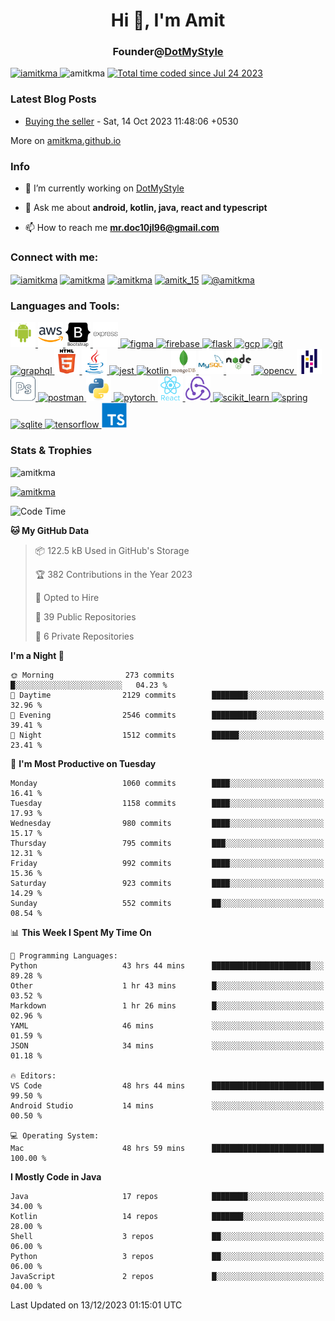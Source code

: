 <h1 align="center">Hi 👋, I'm Amit</h1>
<h3 align="center">Founder@<a href="https://github.com/amitkma/sunsergdev" alt="DotMyStyle Github">DotMyStyle</a></h3>

<p align="left"> 
  <a href="https://twitter.com/iamitkma" target="blank">
    <img src="https://img.shields.io/twitter/follow/iamitkma?logo=twitter&style=flat" alt="iamitkma" />
  </a>
  <img src="https://komarev.com/ghpvc/?username=amitkma&label=Profile%20views&color=0e75b6&style=flat" alt="amitkma"/>
  <a href="https://wakatime.com/@dfb84803-e01b-4bbb-a7a6-ce1214fdc3af"><img src="https://wakatime.com/badge/user/dfb84803-e01b-4bbb-a7a6-ce1214fdc3af.svg" alt="Total time coded since Jul 24 2023" /></a>
</p>

### Latest Blog Posts

<!-- START blog_posts -->
* [Buying the seller](https://amitkma.github.io/posts/my-first-post/) - Sat, 14 Oct 2023 11:48:06 +0530
<!-- END blog_posts -->

More on [amitkma.github.io](https://amitkma.github.io/)


### Info
- 🔭 I’m currently working on [DotMyStyle](https://dotmystyle.com)

- 💬 Ask me about **android, kotlin, java, react and typescript**

- 📫 How to reach me **mr.doc10jl96@gmail.com**

<h3 align="left">Connect with me:</h3>
<p align="left">
<a href="https://twitter.com/iamitkma" target="blank"><img align="center" src="https://raw.githubusercontent.com/rahuldkjain/github-profile-readme-generator/master/src/images/icons/Social/twitter.svg" alt="iamitkma" height="30" width="40" /></a>
<a href="https://linkedin.com/in/amitkma" target="blank"><img align="center" src="https://raw.githubusercontent.com/rahuldkjain/github-profile-readme-generator/master/src/images/icons/Social/linked-in-alt.svg" alt="amitkma" height="30" width="40" /></a>
<a href="https://fb.com/amitkma" target="blank"><img align="center" src="https://raw.githubusercontent.com/rahuldkjain/github-profile-readme-generator/master/src/images/icons/Social/facebook.svg" alt="amitkma" height="30" width="40" /></a>
<a href="https://instagram.com/amitk_15" target="blank"><img align="center" src="https://raw.githubusercontent.com/rahuldkjain/github-profile-readme-generator/master/src/images/icons/Social/instagram.svg" alt="amitk_15" height="30" width="40" /></a>
<a href="https://medium.com/@amitkma" target="blank"><img align="center" src="https://raw.githubusercontent.com/rahuldkjain/github-profile-readme-generator/master/src/images/icons/Social/medium.svg" alt="@amitkma" height="30" width="40" /></a>
</p>

<h3 align="left">Languages and Tools:</h3>
<p align="left"> <a href="https://developer.android.com" target="_blank" rel="noreferrer"> <img src="https://raw.githubusercontent.com/devicons/devicon/master/icons/android/android-original-wordmark.svg" alt="android" width="40" height="40"/> </a> <a href="https://aws.amazon.com" target="_blank" rel="noreferrer"> <img src="https://raw.githubusercontent.com/devicons/devicon/master/icons/amazonwebservices/amazonwebservices-original-wordmark.svg" alt="aws" width="40" height="40"/> </a> <a href="https://getbootstrap.com" target="_blank" rel="noreferrer"> <img src="https://raw.githubusercontent.com/devicons/devicon/master/icons/bootstrap/bootstrap-plain-wordmark.svg" alt="bootstrap" width="40" height="40"/> </a> <a href="https://expressjs.com" target="_blank" rel="noreferrer"> <img src="https://raw.githubusercontent.com/devicons/devicon/master/icons/express/express-original-wordmark.svg" alt="express" width="40" height="40"/> </a> <a href="https://www.figma.com/" target="_blank" rel="noreferrer"> <img src="https://www.vectorlogo.zone/logos/figma/figma-icon.svg" alt="figma" width="40" height="40"/> </a> <a href="https://firebase.google.com/" target="_blank" rel="noreferrer"> <img src="https://www.vectorlogo.zone/logos/firebase/firebase-icon.svg" alt="firebase" width="40" height="40"/> </a> <a href="https://flask.palletsprojects.com/" target="_blank" rel="noreferrer"> <img src="https://www.vectorlogo.zone/logos/pocoo_flask/pocoo_flask-icon.svg" alt="flask" width="40" height="40"/> </a> <a href="https://cloud.google.com" target="_blank" rel="noreferrer"> <img src="https://www.vectorlogo.zone/logos/google_cloud/google_cloud-icon.svg" alt="gcp" width="40" height="40"/> </a> <a href="https://git-scm.com/" target="_blank" rel="noreferrer"> <img src="https://www.vectorlogo.zone/logos/git-scm/git-scm-icon.svg" alt="git" width="40" height="40"/> </a> <a href="https://graphql.org" target="_blank" rel="noreferrer"> <img src="https://www.vectorlogo.zone/logos/graphql/graphql-icon.svg" alt="graphql" width="40" height="40"/> </a> <a href="https://www.w3.org/html/" target="_blank" rel="noreferrer"> <img src="https://raw.githubusercontent.com/devicons/devicon/master/icons/html5/html5-original-wordmark.svg" alt="html5" width="40" height="40"/> </a> <a href="https://www.java.com" target="_blank" rel="noreferrer"> <img src="https://raw.githubusercontent.com/devicons/devicon/master/icons/java/java-original.svg" alt="java" width="40" height="40"/> </a> <a href="https://jestjs.io" target="_blank" rel="noreferrer"> <img src="https://www.vectorlogo.zone/logos/jestjsio/jestjsio-icon.svg" alt="jest" width="40" height="40"/> </a> <a href="https://kotlinlang.org" target="_blank" rel="noreferrer"> <img src="https://www.vectorlogo.zone/logos/kotlinlang/kotlinlang-icon.svg" alt="kotlin" width="40" height="40"/> </a> <a href="https://www.mongodb.com/" target="_blank" rel="noreferrer"> <img src="https://raw.githubusercontent.com/devicons/devicon/master/icons/mongodb/mongodb-original-wordmark.svg" alt="mongodb" width="40" height="40"/> </a> <a href="https://www.mysql.com/" target="_blank" rel="noreferrer"> <img src="https://raw.githubusercontent.com/devicons/devicon/master/icons/mysql/mysql-original-wordmark.svg" alt="mysql" width="40" height="40"/> </a> <a href="https://nodejs.org" target="_blank" rel="noreferrer"> <img src="https://raw.githubusercontent.com/devicons/devicon/master/icons/nodejs/nodejs-original-wordmark.svg" alt="nodejs" width="40" height="40"/> </a> <a href="https://opencv.org/" target="_blank" rel="noreferrer"> <img src="https://www.vectorlogo.zone/logos/opencv/opencv-icon.svg" alt="opencv" width="40" height="40"/> </a> <a href="https://pandas.pydata.org/" target="_blank" rel="noreferrer"> <img src="https://raw.githubusercontent.com/devicons/devicon/2ae2a900d2f041da66e950e4d48052658d850630/icons/pandas/pandas-original.svg" alt="pandas" width="40" height="40"/> </a> <a href="https://www.photoshop.com/en" target="_blank" rel="noreferrer"> <img src="https://raw.githubusercontent.com/devicons/devicon/master/icons/photoshop/photoshop-line.svg" alt="photoshop" width="40" height="40"/> </a> <a href="https://postman.com" target="_blank" rel="noreferrer"> <img src="https://www.vectorlogo.zone/logos/getpostman/getpostman-icon.svg" alt="postman" width="40" height="40"/> </a> <a href="https://www.python.org" target="_blank" rel="noreferrer"> <img src="https://raw.githubusercontent.com/devicons/devicon/master/icons/python/python-original.svg" alt="python" width="40" height="40"/> </a> <a href="https://pytorch.org/" target="_blank" rel="noreferrer"> <img src="https://www.vectorlogo.zone/logos/pytorch/pytorch-icon.svg" alt="pytorch" width="40" height="40"/> </a> <a href="https://reactjs.org/" target="_blank" rel="noreferrer"> <img src="https://raw.githubusercontent.com/devicons/devicon/master/icons/react/react-original-wordmark.svg" alt="react" width="40" height="40"/> </a> <a href="https://redux.js.org" target="_blank" rel="noreferrer"> <img src="https://raw.githubusercontent.com/devicons/devicon/master/icons/redux/redux-original.svg" alt="redux" width="40" height="40"/> </a> <a href="https://scikit-learn.org/" target="_blank" rel="noreferrer"> <img src="https://upload.wikimedia.org/wikipedia/commons/0/05/Scikit_learn_logo_small.svg" alt="scikit_learn" width="40" height="40"/> </a> <a href="https://spring.io/" target="_blank" rel="noreferrer"> <img src="https://www.vectorlogo.zone/logos/springio/springio-icon.svg" alt="spring" width="40" height="40"/> </a> <a href="https://www.sqlite.org/" target="_blank" rel="noreferrer"> <img src="https://www.vectorlogo.zone/logos/sqlite/sqlite-icon.svg" alt="sqlite" width="40" height="40"/> </a> <a href="https://www.tensorflow.org" target="_blank" rel="noreferrer"> <img src="https://www.vectorlogo.zone/logos/tensorflow/tensorflow-icon.svg" alt="tensorflow" width="40" height="40"/> </a> <a href="https://www.typescriptlang.org/" target="_blank" rel="noreferrer"> <img src="https://raw.githubusercontent.com/devicons/devicon/master/icons/typescript/typescript-original.svg" alt="typescript" width="40" height="40"/> </a> </p>

### Stats & Trophies
<p><img src="https://github-readme-streak-stats.herokuapp.com/?user=amitkma&" alt="amitkma" /></p>
<p align="left"> <a href="https://github.com/ryo-ma/github-profile-trophy"><img src="https://github-profile-trophy.vercel.app/?username=amitkma" alt="amitkma" /></a> </p>

<!--START_SECTION:waka-->
![Code Time](http://img.shields.io/badge/Code%20Time-338%20hrs%2043%20mins-blue)

**🐱 My GitHub Data** 

> 📦 122.5 kB Used in GitHub's Storage 
 > 
> 🏆 382 Contributions in the Year 2023
 > 
> 💼 Opted to Hire
 > 
> 📜 39 Public Repositories 
 > 
> 🔑 6 Private Repositories 
 > 
**I'm a Night 🦉** 

```text
🌞 Morning                273 commits         █░░░░░░░░░░░░░░░░░░░░░░░░   04.23 % 
🌆 Daytime                2129 commits        ████████░░░░░░░░░░░░░░░░░   32.96 % 
🌃 Evening                2546 commits        ██████████░░░░░░░░░░░░░░░   39.41 % 
🌙 Night                  1512 commits        ██████░░░░░░░░░░░░░░░░░░░   23.41 % 
```
📅 **I'm Most Productive on Tuesday** 

```text
Monday                   1060 commits        ████░░░░░░░░░░░░░░░░░░░░░   16.41 % 
Tuesday                  1158 commits        ████░░░░░░░░░░░░░░░░░░░░░   17.93 % 
Wednesday                980 commits         ████░░░░░░░░░░░░░░░░░░░░░   15.17 % 
Thursday                 795 commits         ███░░░░░░░░░░░░░░░░░░░░░░   12.31 % 
Friday                   992 commits         ████░░░░░░░░░░░░░░░░░░░░░   15.36 % 
Saturday                 923 commits         ████░░░░░░░░░░░░░░░░░░░░░   14.29 % 
Sunday                   552 commits         ██░░░░░░░░░░░░░░░░░░░░░░░   08.54 % 
```


📊 **This Week I Spent My Time On** 

```text
💬 Programming Languages: 
Python                   43 hrs 44 mins      ██████████████████████░░░   89.28 % 
Other                    1 hr 43 mins        █░░░░░░░░░░░░░░░░░░░░░░░░   03.52 % 
Markdown                 1 hr 26 mins        █░░░░░░░░░░░░░░░░░░░░░░░░   02.96 % 
YAML                     46 mins             ░░░░░░░░░░░░░░░░░░░░░░░░░   01.59 % 
JSON                     34 mins             ░░░░░░░░░░░░░░░░░░░░░░░░░   01.18 % 

🔥 Editors: 
VS Code                  48 hrs 44 mins      █████████████████████████   99.50 % 
Android Studio           14 mins             ░░░░░░░░░░░░░░░░░░░░░░░░░   00.50 % 

💻 Operating System: 
Mac                      48 hrs 59 mins      █████████████████████████   100.00 % 
```

**I Mostly Code in Java** 

```text
Java                     17 repos            ████████░░░░░░░░░░░░░░░░░   34.00 % 
Kotlin                   14 repos            ███████░░░░░░░░░░░░░░░░░░   28.00 % 
Shell                    3 repos             ██░░░░░░░░░░░░░░░░░░░░░░░   06.00 % 
Python                   3 repos             ██░░░░░░░░░░░░░░░░░░░░░░░   06.00 % 
JavaScript               2 repos             █░░░░░░░░░░░░░░░░░░░░░░░░   04.00 % 
```




 Last Updated on 13/12/2023 01:15:01 UTC
<!--END_SECTION:waka-->
